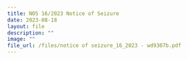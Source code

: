 ```yaml
---
title: NOS 16/2023 Notice of Seizure
date: 2023-08-18
layout: file
description: ""
image: ""
file_url: /files/notice of seizure_16_2023 - wd9307b.pdf
---
```

